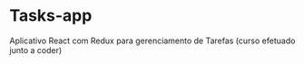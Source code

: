# Tasks-app
 Aplicativo React com Redux para gerenciamento de Tarefas (curso efetuado junto a coder)
